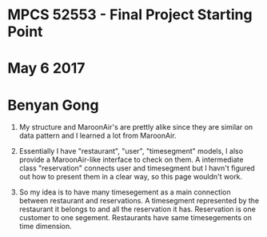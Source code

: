 # MPCS 52553 - Final Project Starting Point

# May 6 2017

# Benyan Gong

1. My structure and MaroonAir's are prettly alike since they are similar on data pattern and I learned a lot from MaroonAir.

2. Essentially I have "restaurant", "user", "timesegment" models, I also provide a MaroonAir-like interface to check on them. A intermediate class "reservation" connects user and timesegment but I havn't figured out how to present them in a clear way, so this page wouldn't work.

3. So my idea is to have many timesegement as a main connection between restaurant and reservations. A timesegment represented by the restaurant it belongs to and all the reservation it has. Reservation is one customer to one segement. Restaurants have same timesegements on time dimension.   
